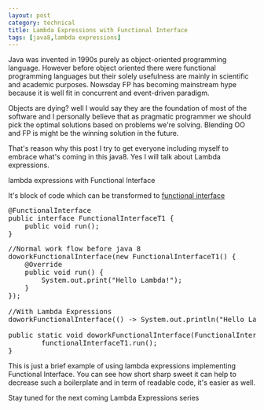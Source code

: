 ```yaml
---
layout: post
category: technical
title: Lambda Expressions with Functional Interface 
tags: [java8,lambda expressions]
---
```


<p>Java was invented in 1990s purely as object-oriented programming language. However before object oriented there were functional programming languages but their solely usefulness are mainly in scientific and academic purposes. Nowsday FP has becoming mainstream hype because it is well fit in concurrent and event-driven paradigm. </p>

<p>Objects are dying? well I would say they are the foundation of most of the software and I personally believe that as pragmatic programmer we should pick the optimal solutions based on problems we're solving. Blending OO and FP is might be the winning solution in the future.</p>

<!-- read more -->

<p>That's reason why this post I try to get everyone including myself to embrace what's coming in this java8. Yes I will talk about Lambda expressions.</p>

<p>lambda expressions with Functional Interface</p>

<p>It's block of code which can be transformed to <a target="_blank" href="https://docs.oracle.com/javase/8/docs/api/java/lang/FunctionalInterface.html">functional interface</a></p>

<p>
<pre class="prettyprint">
@FunctionalInterface
public interface FunctionalInterfaceT1 {
    public void run();
}	
</pre>		
	
<pre class="prettyprint">
//Normal work flow before java 8	
doworkFunctionalInterface(new FunctionalInterfaceT1() {
    @Override
    public void run() {
        System.out.print("Hello Lambda!");
    }
});

//With Lambda Expressions
doworkFunctionalInterface(() -> System.out.println("Hello Lambda!"));

public static void doworkFunctionalInterface(FunctionalInterfaceT1 functionalInterfaceT1) {
        functionalInterfaceT1.run();
}
</pre>	
</p>

<p>
	This is just a brief example of using lambda expressions implementing Functional Interface. You can see how short sharp sweet it can help to decrease such a boilerplate and in term of readable code, it's easier as well.
</p>

<p>
	Stay tuned for the next coming Lambda Expressions series
</p>